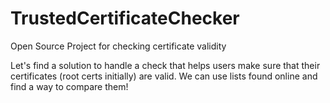 # TrustedCertificateChecker
Open Source Project for checking certificate validity


Let's find a solution to handle a check that helps users make sure that their certificates (root certs initially) are valid. We can use lists found online and find a way to compare them!
